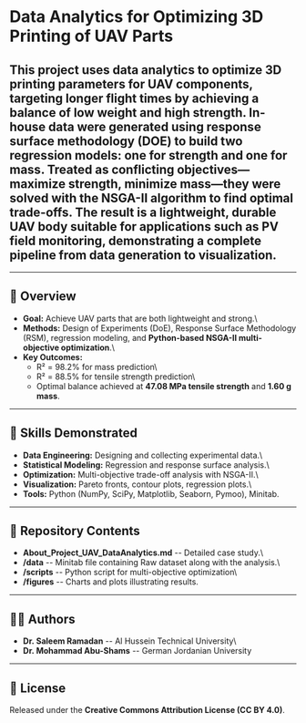 # Data Analytics for Optimizing 3D Printing of UAV Parts

## This project uses data analytics to optimize 3D printing parameters for UAV components, targeting longer flight times by achieving a balance of low weight and high strength. In-house data were generated using response surface methodology (DOE) to build two regression models: one for strength and one for mass. Treated as conflicting objectives—maximize strength, minimize mass—they were solved with the NSGA-II algorithm to find optimal trade-offs. The result is a lightweight, durable UAV body suitable for applications such as PV field monitoring, demonstrating a complete pipeline from data generation to visualization.
------------------------------------------------------------------------

## 📌 Overview

-   **Goal:** Achieve UAV parts that are both lightweight and strong.\
-   **Methods:** Design of Experiments (DoE), Response Surface
    Methodology (RSM), regression modeling, and **Python-based NSGA-II
    multi-objective optimization**.\
-   **Key Outcomes:**
    -   R² = 98.2% for mass prediction\
    -   R² = 88.5% for tensile strength prediction\
    -   Optimal balance achieved at **47.08 MPa tensile strength** and
        **1.60 g mass**.

------------------------------------------------------------------------

## 🔑 Skills Demonstrated

-   **Data Engineering:** Designing and collecting experimental data.\
-   **Statistical Modeling:** Regression and response surface analysis.\
-   **Optimization:** Multi-objective trade-off analysis with NSGA-II.\
-   **Visualization:** Pareto fronts, contour plots, regression plots.\
-   **Tools:** Python (NumPy, SciPy, Matplotlib, Seaborn, Pymoo),
    Minitab.

------------------------------------------------------------------------

## 📂 Repository Contents

-   **About_Project_UAV_DataAnalytics.md** -- Detailed case study.\
-   **/data** -- Minitab file containing Raw dataset along with the analysis.\
-   **/scripts** -- Python script for multi-objective optimization\
-   **/figures** -- Charts and plots illustrating results.

------------------------------------------------------------------------

## 👨‍💻 Authors

-   **Dr. Saleem Ramadan** -- Al Hussein Technical University\
-   **Dr. Mohammad Abu-Shams** -- German Jordanian University

------------------------------------------------------------------------

## 📜 License

Released under the **Creative Commons Attribution License (CC BY 4.0)**.
